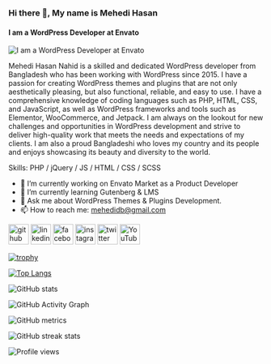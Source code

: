 ### Hi there 👋, My name is Mehedi Hasan
#### I am a WordPress Developer at Envato
![I am a WordPress Developer at Envato](https://scontent.fdac37-1.fna.fbcdn.net/v/t31.18172-8/19055128_1207826099325931_4915955212792819263_o.jpg?_nc_cat=102&ccb=1-7&_nc_sid=19026a&_nc_eui2=AeHGdqQTm0l8YN2kOPCZ0XricLvYMa_7Njhwu9gxr_s2OJR2re0GfybWNixEDiyII7f7_AWOrdRTmHD2BgDzTVXd&_nc_ohc=V9pxDmufuo0AX_tCws_&_nc_ht=scontent.fdac37-1.fna&oh=00_AfCdpMjOpZ0XkjM6URH_97SyQ9pZN36Hxvt9ilv7m3EjSQ&oe=6496DFF5)

Mehedi Hasan Nahid is a skilled and dedicated WordPress developer from Bangladesh who has been working with WordPress since 2015. I have a passion for creating WordPress themes and plugins that are not only aesthetically pleasing, but also functional, reliable, and easy to use. I have a comprehensive knowledge of coding languages such as PHP, HTML, CSS, and JavaScript, as well as WordPress frameworks and tools such as Elementor, WooCommerce, and Jetpack. I am always on the lookout for new challenges and opportunities in WordPress development and strive to deliver high-quality work that meets the needs and expectations of my clients. I am also a proud Bangladeshi who loves my country and its people and enjoys showcasing its beauty and diversity to the world.

Skills: PHP / jQuery / JS / HTML / CSS / SCSS

- 🔭 I’m currently working on Envato Market as a Product Developer 
- 🌱 I’m currently learning Gutenberg & LMS 
- 💬 Ask me about WordPress Themes & Plugins Development. 
- 📫 How to reach me: mehedidb@gmail.com 


[<img src='https://cdn.jsdelivr.net/npm/simple-icons@3.0.1/icons/github.svg' alt='github' height='40'>](https://github.com/mehedidb)  [<img src='https://cdn.jsdelivr.net/npm/simple-icons@3.0.1/icons/linkedin.svg' alt='linkedin' height='40'>](https://www.linkedin.com/in/mehedidb/)  [<img src='https://cdn.jsdelivr.net/npm/simple-icons@3.0.1/icons/facebook.svg' alt='facebook' height='40'>](https://www.facebook.com/mehedidb)  [<img src='https://cdn.jsdelivr.net/npm/simple-icons@3.0.1/icons/instagram.svg' alt='instagram' height='40'>](https://www.instagram.com/mehedidb/)  [<img src='https://cdn.jsdelivr.net/npm/simple-icons@3.0.1/icons/twitter.svg' alt='twitter' height='40'>](https://twitter.com/mehedidb)  [<img src='https://cdn.jsdelivr.net/npm/simple-icons@3.0.1/icons/youtube.svg' alt='YouTube' height='40'>](https://www.youtube.com/channel/bdexpert)  

[![trophy](https://github-profile-trophy.vercel.app/?username=mehedidb)](https://github.com/ryo-ma/github-profile-trophy)

[![Top Langs](https://github-readme-stats.vercel.app/api/top-langs/?username=mehedidb)](https://github.com/anuraghazra/github-readme-stats)

![GitHub stats](https://github-readme-stats.vercel.app/api?username=mehedidb&show_icons=true&count_private=true)  

![GitHub Activity Graph](https://activity-graph.herokuapp.com/graph?username=mehedidb)  

![GitHub metrics](https://metrics.lecoq.io/mehedidb)  

![GitHub streak stats](https://streak-stats.demolab.com/?user=mehedidb)  

![Profile views](https://gpvc.arturio.dev/mehedidb)  
